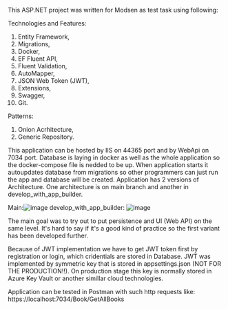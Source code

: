 This ASP.NET project was written for Modsen as test task using following: 

Technologies and Features:
1. Entity Framework, 
2. Migrations, 
3. Docker, 
4. EF Fluent API, 
5. Fluent Validation, 
6. AutoMapper, 
7. JSON Web Token (JWT), 
8. Extensions,
9. Swagger,
10. Git.

Patterns:
1. Onion Acrhitecture, 
2. Generic Repository.

This application can be hosted by IIS on 44365 port and by WebApi on 7034 port.
Database is laying in docker as well as the whole application so the docker-compose file is nedded to be up.
When application starts it autoupdates database from migrations so other programmers can just run the app and database will be created.
Application has 2 versions of Architecture. One architecture is on main branch and another in develop_with_app_builder.

Main:![image](https://user-images.githubusercontent.com/58337766/232921870-f3e3bfa3-fbf7-4aa1-9a06-569f1e891ee3.png)
develop_with_app_builder: ![image](https://user-images.githubusercontent.com/58337766/232921447-7831a526-5527-4ce1-9779-95c5a794aa10.png)


The main goal was to try out to put persistence and UI (Web API) on the same level. 
It's hard to say if it's a good kind of practice so the first variant has been developed further.

Because of JWT implementation we have to get JWT token first by registration or login, which cridentials are stored in Database.
JWT was implemented by symmetric key that is stored in appsettings.json (NOT FOR THE PRODUCTION‼).
On production stage this key is normally stored in Azure Key Vault or another simillar cloud technologies.

Application can be tested in Postman with such http requests like: https://localhost:7034/Book/GetAllBooks
